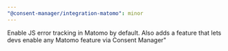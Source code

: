 ```yaml
---
"@consent-manager/integration-matomo": minor
---
```


Enable JS error tracking in Matomo by default. Also adds a feature that lets devs enable any Matomo feature via Consent Manager"
